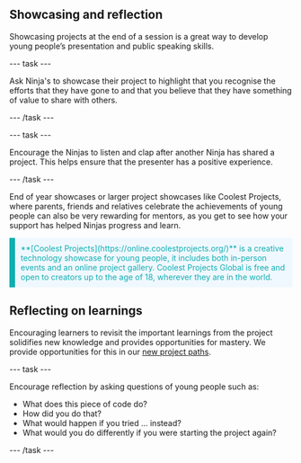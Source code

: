 ## Showcasing and reflection

Showcasing projects at the end of a session is a great way to develop young people’s presentation and public speaking skills. 

--- task ---

Ask Ninja's to showcase their project to highlight that you recognise the efforts that they have gone to and that you believe that they have something of value to share with others. 

--- /task ---


--- task ---

Encourage the Ninjas to listen and clap after another Ninja has shared a project. This helps ensure that the presenter has a positive experience.

--- /task ---

End of year showcases or larger project showcases like Coolest Projects, where parents, friends and relatives celebrate the achievements of young people can also be very rewarding for mentors, as you get to see how your support has helped Ninjas progress and learn.

<p style="border-left: solid; border-width:10px; border-color: #0faeb0; background-color: aliceblue; padding: 10px;">
<span style="color: #0faeb0"> **[Coolest Projects](https://online.coolestprojects.org/)** is a creative technology showcase for young people, it includes both in-person events and an online project gallery. Coolest Projects Global is free and open to creators up to the age of 18, wherever they are in the world.</p>

## Reflecting on learnings
Encouraging learners to revisit the important learnings from the project solidifies new knowledge and provides opportunities for mastery. We provide opportunities for this in our [new project paths](https://projects.raspberrypi.org/en/paths).


--- task ---

Encourage reflection by asking questions of young people such as:
+ What does this piece of code do?
+ How did you do that?
+ What would happen if you tried … instead? 
+ What would you do differently if you were starting the project again?

--- /task ---
